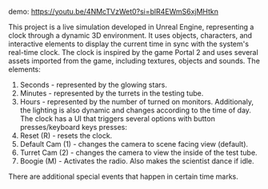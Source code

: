 demo: https://youtu.be/4NMcTVzWet0?si=blR4EWmS6xjMHtkn

This project is a live simulation developed in Unreal Engine, representing a clock through a dynamic 3D environment. It uses objects, characters, and interactive elements to display the current time in sync with the system's real-time clock.
The clock is inspired by the game Portal 2 and uses several assets imported from the game, including textures, objects and sounds.
The elements:
1. Seconds - represented by the glowing stars.
2. Minutes - represented by the turrets in the testing tube.
3. Hours - represented by the number of turned on monitors.
Additionaly, the lighting is also dynamic and changes according to the time of day.
The clock has a UI that triggers several options with button presses/keyboard keys presses:
1. Reset (R) - resets the clock.
2. Default Cam (1) - changes the camera to scene facing view (default).
3. Turret Cam (2) - changes the camera to view the inside of the test tube.
4. Boogie (M) - Activates the radio. Also makes the scientist dance if idle.

There are additional special events that happen in certain time marks.



